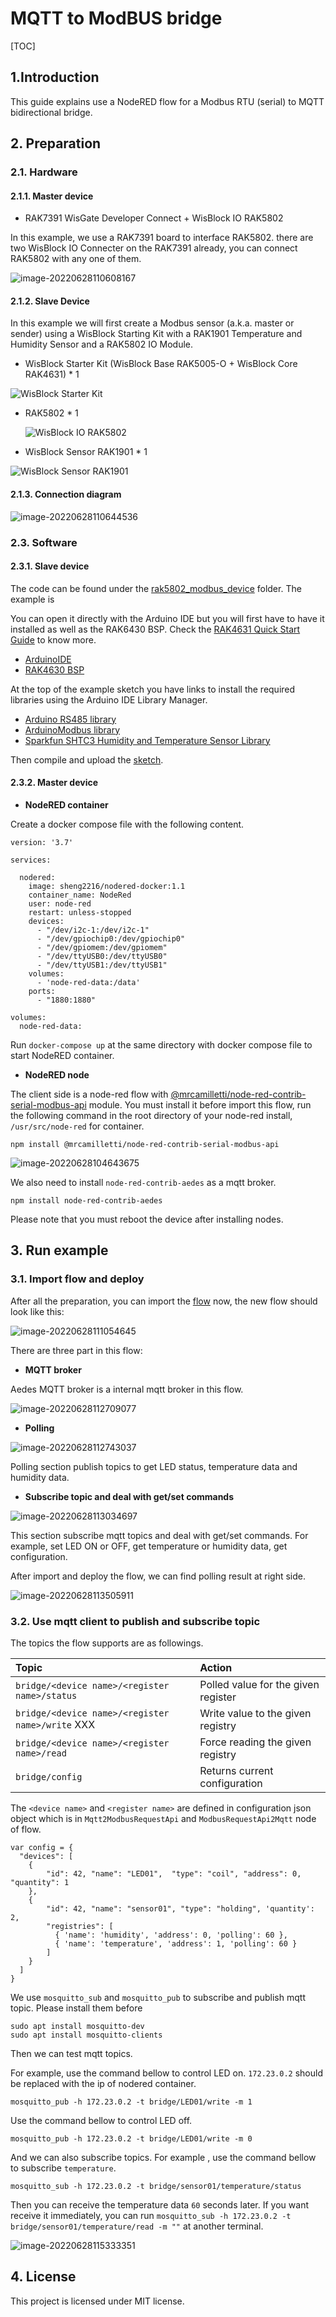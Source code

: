 # MQTT to ModBUS bridge

[TOC]

## 1.Introduction

This guide explains use a NodeRED flow for a Modbus RTU (serial) to MQTT bidirectional bridge.

## 2. Preparation

### 2.1. Hardware

#### 2.1.1.  Master device

- RAK7391 WisGate Developer Connect + WisBlock IO RAK5802

In this example, we use a RAK7391 board to interface RAK5802. there are two WisBlock IO Connecter on the RAK7391 already, you can connect RAK5802 with any one of them.

![image-20220628110608167](assets/image-20220628110608167.png)

#### 2.1.2. Slave Device

In this example we will first create a Modbus sensor (a.k.a. master or sender) using a WisBlock Starting Kit with a RAK1901 Temperature and Humidity Sensor and a RAK5802 IO Module.

- WisBlock Starter Kit (WisBlock Base RAK5005-O + WisBlock Core RAK4631) * 1

![WisBlock Starter Kit](assets/wisblock_starter_kit.png)

- RAK5802 * 1

  ![WisBlock IO RAK5802](assets/rak5802.png)

- WisBlock Sensor RAK1901 * 1

![WisBlock Sensor RAK1901](assets/rak1901.png)



#### 2.1.3. Connection diagram

![image-20220628110644536](assets/image-20220628110644536.png)

### 2.3. Software

#### 2.3.1. Slave device

The code can be found under the [rak5802_modbus_device](rak5802_modbus_device/rak5802_modbus_device.ino) folder.  The example is 

You can open it directly with the Arduino IDE but you will first have to have it installed as well as the RAK6430 BSP. Check the [RAK4631 Quick Start Guide](https://docs.rakwireless.com/Product-Categories/WisBlock/RAK4631/Quickstart) to know more.

- [ArduinoIDE](https://www.arduino.cc/en/Main/Software)
- [RAK4630 BSP](https://github.com/RAKWireless/RAK-nRF52-Arduino)

At the top of the example sketch you have links to install the required libraries using the Arduino IDE Library Manager.

- [Arduino RS485 library](https://www.arduino.cc/en/Reference/ArduinoRS485)
- [ArduinoModbus library](https://www.arduino.cc/en/ArduinoModbus/ArduinoModbus)
- [Sparkfun SHTC3 Humidity and Temperature Sensor Library](https://github.com/sparkfun/SparkFun_SHTC3_Arduino_Library)

Then compile and upload the [sketch](rak5802_modbus_device/rak5802_modbus_device.ino).

#### 2.3.2. Master device

- **NodeRED container**

Create a docker compose file with the following content.

```
version: '3.7'

services:

  nodered:
    image: sheng2216/nodered-docker:1.1
    container_name: NodeRed
    user: node-red
    restart: unless-stopped
    devices:
      - "/dev/i2c-1:/dev/i2c-1"
      - "/dev/gpiochip0:/dev/gpiochip0"
      - "/dev/gpiomem:/dev/gpiomem"
      - "/dev/ttyUSB0:/dev/ttyUSB0"
      - "/dev/ttyUSB1:/dev/ttyUSB1"
    volumes:
      - 'node-red-data:/data'
    ports:
      - "1880:1880"

volumes:
  node-red-data:
```

Run `docker-compose up` at the same directory with docker compose file to start NodeRED container.

- **NodeRED node**

The client side is a node-red flow with [@mrcamilletti/node-red-contrib-serial-modbus-api](https://github.com/mrcamilletti/node-red-contrib-serial-modbus-api) module. You must install it before import this flow, run the following command in the root directory of your node-red install,  `/usr/src/node-red` for container. 

```
npm install @mrcamilletti/node-red-contrib-serial-modbus-api
```

![image-20220628104643675](assets/image-20220628104643675.png)

We also need to install `node-red-contrib-aedes` as a mqtt broker.

```
npm install node-red-contrib-aedes
```

Please note that you must reboot the device after installing nodes.

## 3. Run example

### 3.1. Import flow and deploy

After all the preparation, you can import the [flow](./MQTT_to_ModBUS_bridge.json) now, the new flow should look like this:

![image-20220628111054645](assets/image-20220628111054645.png)

There are three part in this flow:

- **MQTT broker**

Aedes MQTT broker is a internal mqtt broker in this flow.

![image-20220628112709077](assets/image-20220628112709077.png)

- **Polling**

![image-20220628112743037](assets/image-20220628112743037.png)

Polling section publish topics to get LED status, temperature data and humidity data.

- **Subscribe topic and deal with get/set commands**

![image-20220628113034697](assets/image-20220628113034697.png)

This section subscribe mqtt topics and deal with get/set commands. For example,  set LED ON or OFF, get temperature or humidity data, get configuration.

After import and deploy the flow, we can find polling result at right side.

![image-20220628113505911](assets/image-20220628113505911.png)

### 3.2. Use mqtt client to publish and subscribe topic

The topics the flow supports are as followings.

| **Topic**                                         | **Action**                          |
| :------------------------------------------------ | :---------------------------------- |
| `bridge/<device name>/<register name>/status`     | Polled value for the given register |
| `bridge/<device name>/<register name>/write`  XXX | Write value to the given registry   |
| `bridge/<device name>/<register name>/read`       | Force reading the given registry    |
| `bridge/config`                                   | Returns current configuration       |

The `<device name>` and `<register name>` are defined in configuration json object which is in `Mqtt2ModbusRequestApi` and `ModbusRequestApi2Mqtt` node of flow.

```
var config = {
  "devices": [
    {
        "id": 42, "name": "LED01",  "type": "coil", "address": 0, "quantity": 1
    },
    {
        "id": 42, "name": "sensor01", "type": "holding", 'quantity': 2,
        "registries": [
          { 'name': 'humidity', 'address': 0, 'polling': 60 },
          { 'name': 'temperature', 'address': 1, 'polling': 60 }
        ]
    }
  ]
}
```

We use `mosquitto_sub` and `mosquitto_pub` to subscribe and publish mqtt topic. Please install them before 

```
sudo apt install mosquitto-dev
sudo apt install mosquitto-clients
```

Then we can test mqtt topics.

For example, use the command bellow to control LED on. `172.23.0.2` should be replaced with the ip of nodered container.

```
mosquitto_pub -h 172.23.0.2 -t bridge/LED01/write -m 1
```

Use the command bellow to control LED off.

```
mosquitto_pub -h 172.23.0.2 -t bridge/LED01/write -m 0
```

And we can also subscribe topics. For example ,  use the command bellow to subscribe `temperature`.

```
mosquitto_sub -h 172.23.0.2 -t bridge/sensor01/temperature/status
```

Then you can receive the temperature data `60` seconds later. If you want receive it immediately, you can run `mosquitto_sub -h 172.23.0.2 -t bridge/sensor01/temperature/read -m ""` at another terminal.

![image-20220628115333351](assets/image-20220628115333351.png)

## 4. License

This project is licensed under MIT license.

